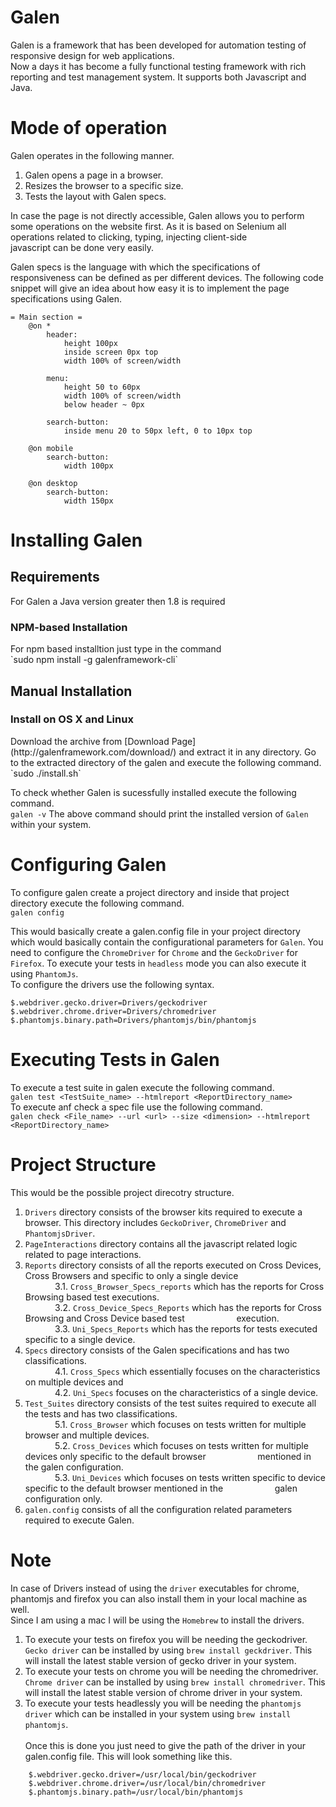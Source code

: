 # Galen
Galen is a framework that has been developed for automation testing of responsive design for web applications.<br>Now a days it has become a fully functional testing framework with rich reporting and test management system. It supports both Javascript and Java.

# Mode of operation
Galen operates in the following manner.<br>
1. Galen opens a page in a browser.<br>
2. Resizes the browser to a specific size.<br>
3. Tests the layout with Galen specs.<br>

In case the page is not directly accessible, Galen allows you to perform some operations on the website first. As it is based on Selenium all operations related to clicking, typing, injecting client-side<br> javascript can be done very easily.

Galen specs is the language with which the specifications of responsiveness can be defined as per different devices. The following code snippet will give an idea about how easy it is to implement the page specifications using Galen.

```
= Main section =
    @on *
        header:
            height 100px 
            inside screen 0px top 
            width 100% of screen/width 

        menu:
            height 50 to 60px 
            width 100% of screen/width 
            below header ~ 0px 

        search-button:
            inside menu 20 to 50px left, 0 to 10px top 

    @on mobile
        search-button:
            width 100px 
         
    @on desktop 
        search-button:
            width 150px 
```

# Installing Galen
<h2>Requirements</h2>
For Galen a Java version greater then 1.8 is required
<br>
<h3>NPM-based Installation</h3>
For npm based installtion just type in the command<br>
`sudo npm install -g galenframework-cli`
<br>
<h2>Manual Installation</h2>
<h3>Install on OS X and Linux</h3>
Download the archive from [Download Page](http://galenframework.com/download/) and extract it in any directory. Go to the extracted directory of the galen and execute the following command.<br>
`sudo ./install.sh`

To check whether Galen is sucessfully installed execute the following command.<br>
`galen -v`
The above command should print the installed version of `Galen` within your system.

# Configuring Galen
To configure galen create a project directory and inside that project directory execute the following command.<br>
`galen config`<br>

This would basically create a galen.config file in your project directory which would basically contain the configurational parameters for `Galen`. You need to configure the `ChromeDriver` for `Chrome` and the `GeckoDriver` for `Firefox`. To execute your tests in `headless` mode you can also execute it using `PhantomJs`.<br>
To configure the drivers use the following syntax.
```
$.webdriver.gecko.driver=Drivers/geckodriver
$.webdriver.chrome.driver=Drivers/chromedriver
$.phantomjs.binary.path=Drivers/phantomjs/bin/phantomjs
```

# Executing Tests in Galen
To execute a test suite in galen execute the following command.<br>
`galen test <TestSuite_name> --htmlreport <ReportDirectory_name>`<br>
To execute anf check a spec file use the following command.<br>
`galen check <File_name> --url <url> --size <dimension> --htmlreport <ReportDirectory_name>`

# Project Structure
This would be the possible project direcotry structure.<br>
1. `Drivers` directory consists of the browser kits required to execute a browser. This directory includes `GeckoDriver`, `ChromeDriver` and `PhantomjsDriver`.<br>
2. `PageInteractions` directory contains all the javascript related logic related to page interactions.<br>
3. `Reports` directory consists of all the reports executed on Cross Devices, Cross Browsers and specific to only a single device<br>
   &nbsp;&nbsp;&nbsp;&nbsp;&nbsp;&nbsp;&nbsp;&nbsp;&nbsp;&nbsp;&nbsp;&nbsp;3.1. `Cross_Browser_Specs_reports` which has the reports for Cross Browsing based test executions.<br>
   &nbsp;&nbsp;&nbsp;&nbsp;&nbsp;&nbsp;&nbsp;&nbsp;&nbsp;&nbsp;&nbsp;&nbsp;3.2. `Cross_Device_Specs_Reports` which has the reports for Cross Browsing and Cross Device based test &nbsp;&nbsp;&nbsp;&nbsp;&nbsp;&nbsp;&nbsp;&nbsp;&nbsp;&nbsp;&nbsp;&nbsp;&nbsp;&nbsp;&nbsp;&nbsp;&nbsp;&nbsp;&nbsp;&nbsp;execution.<br>
   &nbsp;&nbsp;&nbsp;&nbsp;&nbsp;&nbsp;&nbsp;&nbsp;&nbsp;&nbsp;&nbsp;&nbsp;3.3. `Uni_Specs_Reports` which has the reports for tests executed specific to a single device.<br>
4. `Specs` directory consists of the Galen specifications and has two classifications.<br>
   &nbsp;&nbsp;&nbsp;&nbsp;&nbsp;&nbsp;&nbsp;&nbsp;&nbsp;&nbsp;&nbsp;&nbsp;4.1. `Cross_Specs` which essentially focuses on the characteristics on multiple devices and<br>
   &nbsp;&nbsp;&nbsp;&nbsp;&nbsp;&nbsp;&nbsp;&nbsp;&nbsp;&nbsp;&nbsp;&nbsp;4.2. `Uni_Specs` focuses on the characteristics of a single device.<br>
5. `Test_Suites` directory consists of the test suites required to execute all the tests and has two classifications.<br>
   &nbsp;&nbsp;&nbsp;&nbsp;&nbsp;&nbsp;&nbsp;&nbsp;&nbsp;&nbsp;&nbsp;&nbsp;5.1. `Cross_Browser` which focuses on tests written for multiple browser and multiple devices.<br>
   &nbsp;&nbsp;&nbsp;&nbsp;&nbsp;&nbsp;&nbsp;&nbsp;&nbsp;&nbsp;&nbsp;&nbsp;5.2. `Cross_Devices` which focuses on tests written for multiple devices only specific to the default browser &nbsp;&nbsp;&nbsp;&nbsp;&nbsp;&nbsp;&nbsp;&nbsp;&nbsp;&nbsp;&nbsp;&nbsp;&nbsp;&nbsp;&nbsp;&nbsp;&nbsp;&nbsp;&nbsp;&nbsp;mentioned in the galen configuration.<br>
   &nbsp;&nbsp;&nbsp;&nbsp;&nbsp;&nbsp;&nbsp;&nbsp;&nbsp;&nbsp;&nbsp;&nbsp;5.3. `Uni_Devices` which focuses on tests written specific to device specific to the default browser mentioned in the &nbsp;&nbsp;&nbsp;&nbsp;&nbsp;&nbsp;&nbsp;&nbsp;&nbsp;&nbsp;&nbsp;&nbsp;&nbsp;&nbsp;&nbsp;&nbsp;&nbsp;&nbsp;&nbsp;&nbsp;galen configuration only.<br>
6. `galen.config` consists of all the configuration related parameters required to execute Galen.<br>

# Note
In case of Drivers instead of using the `driver` executables for chrome, phantomjs and firefox you can also install them in your local machine as well.<br>
Since I am using a mac I will be using the `Homebrew` to install the drivers.<br>
1. To execute your tests on firefox you will be needing the geckodriver. `Gecko driver` can be installed by using `brew install geckdriver`. This will install the latest stable version of gecko driver in your system.<br>
2. To execute your tests on chrome you will be needing the chromedriver. `Chrome driver` can be installed by using `brew install chromedriver`. This will install the latest stable version of chrome driver in your system.<br>
3. To execute your tests headlessly you will be needing the `phantomjs driver` which can be installed in your system using `brew install phantomjs`.<br><br>
Once this is done you just need to give the path of the driver in your galen.config file. This will look something like this.<br>
```
    $.webdriver.gecko.driver=/usr/local/bin/geckodriver
    $.webdriver.chrome.driver=/usr/local/bin/chromedriver
    $.phantomjs.binary.path=/usr/local/bin/phantomjs
```  
